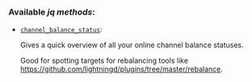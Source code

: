 ### Available _jq methods_:

* [`channel_balance_status`](channel_balance_status.yaml):

  Gives a quick overview of all your online channel balance statuses.
  
  Good for spotting targets for rebalancing tools like https://github.com/lightningd/plugins/tree/master/rebalance.
  
  